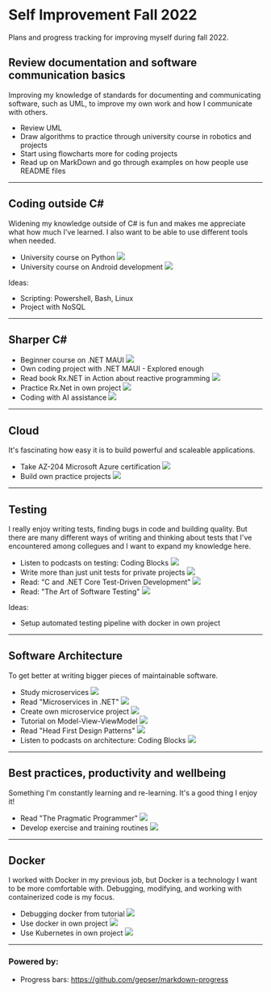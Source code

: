 
# Self Improvement Fall 2022

Plans and progress tracking for improving myself during fall 2022.  

## Review documentation and software communication basics 

Improving my knowledge of standards for documenting and communicating software, such as UML, to improve my own work and how I communicate with others.  

- Review UML 
- Draw algorithms to practice through university course in robotics and projects
- Start using flowcharts more for coding projects
- Read up on MarkDown and go through examples on how people use README files
  
***

## Coding outside C#

Widening my knowledge outside of C# is fun and makes me appreciate what how much I've learned. I also want to be able to use different tools when needed.

- University course on Python ![](https://geps.dev/progress/100)
- University course on Android development ![](https://geps.dev/progress/100)

Ideas: 
- Scripting: Powershell, Bash, Linux
- Project with NoSQL

***

## Sharper C#

- Beginner course on .NET MAUI ![](https://geps.dev/progress/100)
- Own coding project with .NET MAUI - Explored enough
- Read book Rx.NET in Action about reactive programming ![](https://geps.dev/progress/100)
- Practice Rx.Net in own project ![](https://geps.dev/progress/100)
- Coding with AI assistance ![](https://geps.dev/progress/100)

***

## Cloud

It's fascinating how easy it is to build powerful and scaleable applications.

- Take AZ-204 Microsoft Azure certification ![](https://geps.dev/progress/20)
- Build own practice projects ![](https://geps.dev/progress/0)

***  
  
## Testing

I really enjoy writing tests, finding bugs in code and building quality. But there are many different ways of writing and thinking about tests that I've encountered among collegues and I want to expand my knowledge here.

- Listen to podcasts on testing: Coding Blocks ![](https://geps.dev/progress/100) 
- Write more than just unit tests for private projects ![](https://geps.dev/progress/100) 
- Read: "C and .NET Core Test-Driven Development" ![](https://geps.dev/progress/30)  
- Read: "The Art of Software Testing" ![](https://geps.dev/progress/30)

Ideas: 
- Setup automated testing pipeline with docker in own project

***

## Software Architecture

To get better at writing bigger pieces of maintainable software.  

- Study microservices ![](https://geps.dev/progress/100)
- Read "Microservices in .NET" ![](https://geps.dev/progress/100) 
- Create own microservice project ![](https://geps.dev/progress/100)
- Tutorial on Model-View-ViewModel ![](https://geps.dev/progress/100) 
- Read "Head First Design Patterns" ![](https://geps.dev/progress/50)  
- Listen to podcasts on architecture: Coding Blocks ![](https://geps.dev/progress/50)

***

## Best practices, productivity and wellbeing

Something I'm constantly learning and re-learning. It's a good thing I enjoy it! 

- Read "The Pragmatic Programmer" ![](https://geps.dev/progress/35)
- Develop exercise and training routines ![](https://geps.dev/progress/100)

***

## Docker 

I worked with Docker in my previous job, but Docker is a technology I want to be more comfortable with. Debugging, modifying, and working with containerized code is my focus.

- Debugging docker from tutorial ![](https://geps.dev/progress/100)  
- Use docker in own project ![](https://geps.dev/progress/100)
- Use Kubernetes in own project ![](https://geps.dev/progress/0)

***

### Powered by:

- Progress bars: https://github.com/gepser/markdown-progress  
